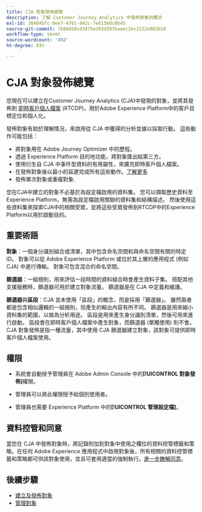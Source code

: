 ```yaml
---
title: CJA 對象發佈總覽
description: 了解 Customer Journey Analytics 中發佈對象的概念
exl-id: 30404bfc-0ee7-4f01-842c-7e6156dc0b45
source-git-commit: 7b86650cd3475a203d597baeec2ec2152e082b10
workflow-type: tm+mt
source-wordcount: '492'
ht-degree: 83%

---
```


# CJA 對象發佈總覽

您現在可以建立在Customer Journey Analytics (CJA)中發現的對象，並將其發佈到 [即時客戶個人檔案](https://experienceleague.adobe.com/docs/experience-platform/profile/home.html?lang=zh-Hant?lang=tw) (RTCDP)，用於Adobe Experience Platform中的客戶目標定位和個人化。

發佈對象有助於理解情況，來啟用從 CJA 中獲得的分析並據以採取行動。 這些動作可能包括：

* 將對象用在 Adobe Journey Optimizer 中的歷程。
* 透過 Experience Platform 目的地功能，將對象匯出給第三方。
* 使用衍生自 CJA 中事件型資料的有用屬性，來擴充即時客戶個人檔案。
* 在發佈對象後以最小的延遲完成所有這些動作。[了解更多](https://experienceleague.adobe.com/docs/analytics-platform/using/cja-components/audiences/publish.html?lang=zh-Hant#latency)
* 發佈單次對象或重複對象.

您在CJA中建立的對象不必基於為設定檔啟用的資料集。 您可以擷取歷史資料至Experience Platform，無需為設定檔啟用關聯的資料集和結構描述。 然後使用這些資料集來探索CJA中的相關受眾，並將這些受眾發佈到RTCDP中的Experience Platform以用於啟動目的。

## 重要術語

**對象**：一個身分識別組合或清單，其中包含命名空間和與命名空間有關的特定 ID。 對象可以從 Adobe Experience Platform 或位於其上層的應用程式 (例如 CJA) 中進行傳輸。 對象可包含混合的命名空間。

**篩選器**：一組規則，用來評估一段時間的資料組合時會產生資料子集。 搭配其他支援服務時，篩選器可用於建立對象流量。 篩選器是在 CJA 中定義和維護。

**篩選器**&#x200B;與&#x200B;**區段**：CJA 並未使用「區段」的概念，而是採用「篩選器」。 雖然兩者都是包含相似邏輯的一組規則，但產生的輸出內容有所不同。 篩選器是用來縮小資料集的範圍，以做為分析用途。 區段是用來產生身分識別清單，然後可用來進行啟動。 區段會在即時客戶個人檔案中產生對象，而篩選器 (單獨使用) 則不會。 CJA 對象發佈是指一種流量，其中使用 CJA 篩選器建立對象，該對象可提供即時客戶個人檔案使用。

## 權限

* 系統會自動授予管理員在 Adobe Admin Console 中的&#x200B;**[!UICONTROL 對象發佈]**&#x200B;權限。 

* 管理員可以將此權限授予給個別使用者。

* 管理員也需要 Experience Platform 中的&#x200B;**[!UICONTROL 管理設定檔]**。

## 資料控管和同意

當您在 CJA 中發佈對象時，將記錄附加到對象中使用之欄位的資料控管標籤和策略。在任何 Adobe Experience 應用程式中啟用對象後，所有相關的資料控管標籤和策略都可供該對象使用，並且可套用適當的強制執行。[進一步瞭解同意](https://experienceleague.adobe.com/docs/experience-platform/data-governance/policies/user-guide.html?lang=zh-Hant#consent-policy)。

## 後續步驟

* [建立及發佈對象](/help/components/audiences/publish.md)
* [管理對象](/help/components/audiences/manage.md)
